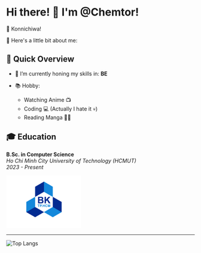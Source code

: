 # Hi there! 👋 I'm @Chemtor!

🌸 Konnichiwa!

🌟 Here's a little bit about me:

## 🚀 Quick Overview

- 🌱 I’m currently honing my skills in: **BE**

- 📚 Hobby:
  - Watching Anime 📺
  - Coding 💻 (Actually I hate it 💀)
  - Reading Manga 📖👀

## 🎓 Education

**B.Sc. in Computer Science**  
*Ho Chi Minh City University of Technology (HCMUT)*  
*2023 - Present*

<p align="left">
  <img src="https://github.com/Chemtor/Chemtor/blob/main/logo_hcmut.png" alt="HCMUT Logo" width="200"/>
</p>

***

![Top Langs](https://github-readme-stats.vercel.app/api/top-langs/?username=Chemtor&layout=compact&theme=tokyonight)











<!---
Chemtor/Chemtor is a ✨ special ✨ repository because its `README.md` (this file) appears on your GitHub profile.
You can click the Preview link to take a look at your changes.
--->
